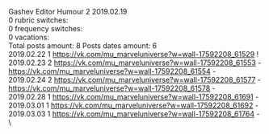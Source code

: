 Gashev	Editor Humour 2 2019.02.19\
0 rubric switches:\
0 frequency switches:\
0 vacations:\
Total posts amount: 8	Posts dates amount: 6\
2019.02.22 1 https://vk.com/mu_marveluniverse?w=wall-17592208_61529 ! \
2019.02.23 2 https://vk.com/mu_marveluniverse?w=wall-17592208_61553 - https://vk.com/mu_marveluniverse?w=wall-17592208_61554 - \
2019.02.24 2 https://vk.com/mu_marveluniverse?w=wall-17592208_61577 - https://vk.com/mu_marveluniverse?w=wall-17592208_61578 - \
2019.02.28 1 https://vk.com/mu_marveluniverse?w=wall-17592208_61691 - \
2019.03.01 1 https://vk.com/mu_marveluniverse?w=wall-17592208_61692 - \
2019.03.03 1 https://vk.com/mu_marveluniverse?w=wall-17592208_61764 - \
